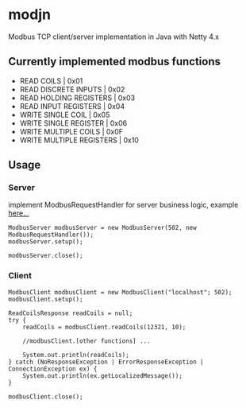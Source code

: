 modjn
=====

Modbus TCP client/server implementation in Java with Netty 4.x

## Currently implemented modbus functions

*    READ COILS | 0x01
*    READ DISCRETE INPUTS | 0x02
*    READ HOLDING REGISTERS | 0x03
*    READ INPUT REGISTERS | 0x04
*    WRITE SINGLE COIL | 0x05
*    WRITE SINGLE REGISTER | 0x06
*    WRITE MULTIPLE COILS | 0x0F
*    WRITE MULTIPLE REGISTERS | 0x10

## Usage

### Server

implement ModbusRequestHandler for server business logic, example [here...](https://github.com/klymenek/modjn/blob/master/src/main/java/de/gandev/modjn/example/ModbusRequestHandlerExample.java)


    ModbusServer modbusServer = new ModbusServer(502, new ModbusRequestHandler());
    modbusServer.setup();

    modbusServer.close();

### Client

    ModbusClient modbusClient = new ModbusClient("localhost"; 502);
    modbusClient.setup();

    ReadCoilsResponse readCoils = null;
    try {
        readCoils = modbusClient.readCoils(12321, 10);
        
        //modbusClient.[other functions] ...
        
        System.out.println(readCoils);
    } catch (NoResponseException | ErrorResponseException | ConnectionException ex) {
        System.out.println(ex.getLocalizedMessage());
    }

    modbusClient.close();
